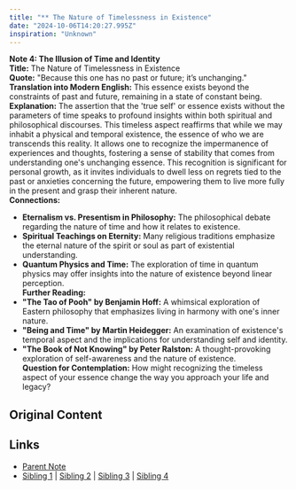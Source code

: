 ```yaml
---
title: "** The Nature of Timelessness in Existence"
date: "2024-10-06T14:20:27.995Z"
inspiration: "Unknown"
---
```


 

**Note 4: The Illusion of Time and Identity**  
**Title:** The Nature of Timelessness in Existence  
**Quote:** "Because this one has no past or future; it’s unchanging."  
**Translation into Modern English:** This essence exists beyond the constraints of past and future, remaining in a state of constant being.  
**Explanation:** The assertion that the 'true self' or essence exists without the parameters of time speaks to profound insights within both spiritual and philosophical discourses. This timeless aspect reaffirms that while we may inhabit a physical and temporal existence, the essence of who we are transcends this reality. It allows one to recognize the impermanence of experiences and thoughts, fostering a sense of stability that comes from understanding one's unchanging essence. This recognition is significant for personal growth, as it invites individuals to dwell less on regrets tied to the past or anxieties concerning the future, empowering them to live more fully in the present and grasp their inherent nature.  
**Connections:**  
- **Eternalism vs. Presentism in Philosophy:** The philosophical debate regarding the nature of time and how it relates to existence.  
- **Spiritual Teachings on Eternity:** Many religious traditions emphasize the eternal nature of the spirit or soul as part of existential understanding.  
- **Quantum Physics and Time:** The exploration of time in quantum physics may offer insights into the nature of existence beyond linear perception.  
**Further Reading:**  
- **"The Tao of Pooh" by Benjamin Hoff:** A whimsical exploration of Eastern philosophy that emphasizes living in harmony with one's inner nature.  
- **"Being and Time" by Martin Heidegger:** An examination of existence's temporal aspect and the implications for understanding self and identity.  
- **"The Book of Not Knowing" by Peter Ralston:** A thought-provoking exploration of self-awareness and the nature of existence.  
**Question for Contemplation:** How might recognizing the timeless aspect of your essence change the way you approach your life and legacy?



## Original Content



## Links

- [Parent Note](/parent-note.md)
- [Sibling 1](/zettel1.md) | [Sibling 2](/zettel2.md) | [Sibling 3](/zettel3.md) | [Sibling 4](/zettel4.md)
